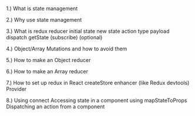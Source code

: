 1.) What is state management



2.) Why use state management



3.) What is redux
reducer
initial state
new state
action
type
payload
dispatch
getState
(subscribe) (optional)



4.) Object/Array Mutations and how to avoid them



5.) How to make an Object reducer

6.) How to make an Array reducer

7.) How to set up redux in React
createStore
enhancer (like Redux devtools)
Provider

8.) Using connect
Accessing state in a component using mapStateToProps
Dispatching an action from a component